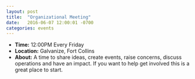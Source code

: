 ```yaml
---
layout: post
title:  "Organizational Meeting"
date:   2016-06-07 12:00:01 -0700
categories: events
---
```


- **Time:** 12:00PM Every Friday
- **Location:** Galvanize, Fort Collins
- **About:**  A time to share ideas, create events, raise concerns, discuss operations and have an impact. If you want to help get involved this is a great place to start.
